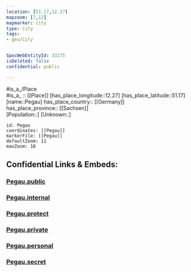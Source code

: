 ```yaml
---
location: [51.17,12.27] 
mapzoom: [7,12] 
mapmarker: city 
type: City
tags:
- geo/City


SpocWebEntityId: 33275
isDeleted: false
confidential: public

---
```

#is_a_/Place  
#is_a_ :: [[Place]] 
[has_place_longitude::12.27] 
[has_place_latitude::51.17] 
[name::Pegau] 
has_place_country:: [[Germany]]  
has_place_province:: [[Sachsen]]  
[Population::] 
[Unknown::] 


```leaflet
id: Pegau
coordinates: [[Pegau]] 
markerFile: [[Pegau]] 
defaultZoom: 11 
maxZoom: 18
```


## Confidential Links & Embeds: 

### [Pegau.public](/_public/\Earth\Continent\Europe\Europe~Central\Germany\Germany~East\Sachsen\counties~Sachsen\Leipzig\cities~LeipzigPegau.public.md) 

### [Pegau.internal](/_internal/\Earth\Continent\Europe\Europe~Central\Germany\Germany~East\Sachsen\counties~Sachsen\Leipzig\cities~LeipzigPegau.internal.md) 

### [Pegau.protect](/_protect/\Earth\Continent\Europe\Europe~Central\Germany\Germany~East\Sachsen\counties~Sachsen\Leipzig\cities~LeipzigPegau.protect.md) 

### [Pegau.private](/_private/\Earth\Continent\Europe\Europe~Central\Germany\Germany~East\Sachsen\counties~Sachsen\Leipzig\cities~LeipzigPegau.private.md) 

### [Pegau.personal](/_personal/\Earth\Continent\Europe\Europe~Central\Germany\Germany~East\Sachsen\counties~Sachsen\Leipzig\cities~LeipzigPegau.personal.md) 

### [Pegau.secret](/_secret/\Earth\Continent\Europe\Europe~Central\Germany\Germany~East\Sachsen\counties~Sachsen\Leipzig\cities~LeipzigPegau.secret.md)

